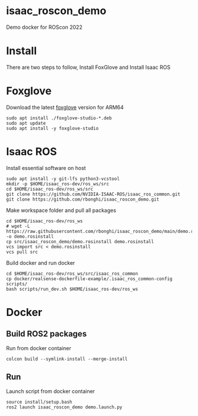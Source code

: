 # isaac_roscon_demo

Demo docker for ROScon 2022

# Install 

There are two steps to follow, Install FoxGlove and Install Isaac ROS

# Foxglove

Download the latest [foxglove](https://foxglove.dev/download) version for ARM64

```
sudo apt install ./foxglove-studio-*.deb
sudo apt update
sudo apt install -y foxglove-studio
```

# Isaac ROS

Install essential software on host

```
sudo apt install -y git-lfs python3-vcstool
mkdir -p $HOME/isaac_ros-dev/ros_ws/src
cd $HOME/isaac_ros-dev/ros_ws/src
git clone https://github.com/NVIDIA-ISAAC-ROS/isaac_ros_common.git
git clone https://github.com/rbonghi/isaac_roscon_demo.git
```

Make workspace folder and pull all packages

```
cd $HOME/isaac_ros-dev/ros_ws
# wget -L https://raw.githubusercontent.com/rbonghi/isaac_roscon_demo/main/demo.rosinstall -o demo.rosinstall
cp src/isaac_roscon_demo/demo.rosinstall demo.rosinstall
vcs import src < demo.rosinstall
vcs pull src
```

Build docker and run docker

```
cd $HOME/isaac_ros-dev/ros_ws/src/isaac_ros_common
cp docker/realsense-dockerfile-example/.isaac_ros_common-config scripts/
bash scripts/run_dev.sh $HOME/isaac_ros-dev/ros_ws
```

# Docker

## Build ROS2 packages

Run from docker container

```
colcon build --symlink-install --merge-install
```

## Run

Launch script from docker container

```
source install/setup.bash
ros2 launch isaac_roscon_demo demo.launch.py
```
